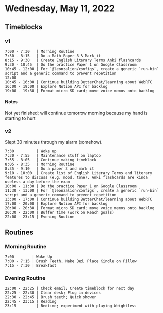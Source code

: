 # Wednesday, May 11, 2022

## Timeblocks

### v1

```timeblock
7:00 - 7:30   | Morning Routine
7:30 - 8:15   | Do a Math Paper 3 & Mark it
8:15 - 9:30   | Create English Literary Terms Anki flashcards
9:30 - 10:45  | Do the practice Paper 1 on Google Classroom
10:45 - 12:00 | For `@leonzalion/configs`, create a generic `run-bin` script and a generic command to prevent repetition
12:00
10:45 - 16:00 | Continue building BetterChat/learning about WebRTC
16:00 - 19:00 | Explore Notion API for backlog
19:00 - 19:30 | Format micro SD card; move voice memos onto backlog
```

#### Notes

Not yet finished; will continue tomorrow morning because my hand is starting to hurt

### v2

Slept 30 minutes through my alarm (somehow).

```timeblock
7:30          | Woke up
7:30 - 7:55   | Maintenance stuff on laptop
7:55 - 8:05   | Continue making timeblock
8:05 - 8:35   | Morning Routine
8:35 - 9:10   | Do a paper 3 and mark it
9:10 - 10:00  | Create list of English Literary Terms and literary features to discuss (e.g. mood, tone), Anki flashcards are kinda useless a day before the exam
10:00 - 11:30 | Do the practice Paper 1 on Google Classroom
11:30 - 13:00 | For `@leonzalion/configs`, create a generic `run-bin` script and a generic command to prevent repetition
13:00 - 17:00 | Continue building BetterChat/learning about WebRTC
17:00 - 20:00 | Explore Notion API for backlog
20:00 - 20:30 | Format micro SD card; move voice memos onto backlog
20:30 - 22:00 | Buffer time (work on Reach goals)
22:00 - 23:15 | Evening Routine
```

## Routines

### Morning Routine

```timeblock
7:00        | Wake Up
7:00 - 7:15 | Brush Teeth, Make Bed, Place Kindle on Pillow
7:15 - 7:30 | Breakfast
```

### Evening Routine

```timeblock
22:00 - 22:25 | Check email; Create timeblock for next day
22:25 - 22:30 | Clear desk; Plug in devices
22:30 - 22:45 | Brush teeth; Quick shower
22:45 - 23:15 | Reading
23:15         | Bedtime; experiment with playing Weightless
```
